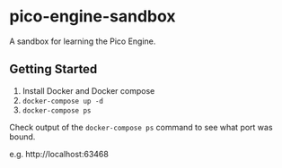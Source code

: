 # pico-engine-sandbox

A sandbox for learning the Pico Engine.

## Getting Started

1. Install Docker and Docker compose
2. `docker-compose up -d`
3. `docker-compose ps`

Check output of the `docker-compose ps` command to see what port was bound.

e.g. http://localhost:63468


